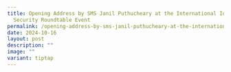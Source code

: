 ```yaml
---
title: Opening Address by SMS Janil Puthucheary at the International IoT
  Security Roundtable Event
permalink: /opening-address-by-sms-janil-puthucheary-at-the-international-iot-security-roundtable-event/
date: 2024-10-16
layout: post
description: ""
image: ""
variant: tiptap
---
```

